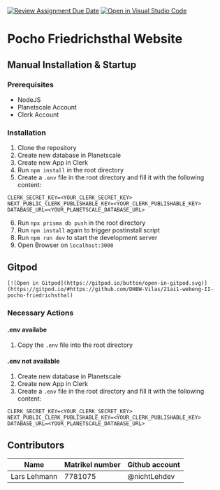 [![Review Assignment Due Date](https://classroom.github.com/assets/deadline-readme-button-24ddc0f5d75046c5622901739e7c5dd533143b0c8e959d652212380cedb1ea36.svg)](https://classroom.github.com/a/kQ7-lFd_)
[![Open in Visual Studio Code](https://classroom.github.com/assets/open-in-vscode-718a45dd9cf7e7f842a935f5ebbe5719a5e09af4491e668f4dbf3b35d5cca122.svg)](https://classroom.github.com/online_ide?assignment_repo_id=10853581&assignment_repo_type=AssignmentRepo)

# Pocho Friedrichsthal Website

## Manual Installation & Startup

### Prerequisites

- NodeJS
- Planetscale Account
- Clerk Account

### Installation

1. Clone the repository
2. Create new database in Planetscale
3. Create new App in Clerk
4. Run `npm install` in the root directory
5. Create a `.env` file in the root directory and fill it with the following content:

```
CLERK_SECRET_KEY=<YOUR_CLERK_SECRET_KEY>
NEXT_PUBLIC_CLERK_PUBLISHABLE_KEY=<YOUR_CLERK_PUBLISHABLE_KEY>
DATABASE_URL=<YOUR_PLANETSCALE_DATABASE_URL>
```

6. Run `npx prisma db push` in the root directory
7. Run `npm install` again to trigger postinstall script
8. Run `npm run dev` to start the development server
9. Open Browser on `localhost:3000`

## Gitpod

    [![Open in Gitpod](https://gitpod.io/button/open-in-gitpod.svg)](https://gitpod.io/#https://github.com/DHBW-Vilas/21ai1-webeng-II-pocho-friedrichsthal)

### Necessary Actions

#### .env availabe

1. Copy the `.env` file into the root directory

#### .env not available

1. Create new database in Planetscale
2. Create new App in Clerk
3. Create a `.env` file in the root directory and fill it with the following content:

```
CLERK_SECRET_KEY=<YOUR_CLERK_SECRET_KEY>
NEXT_PUBLIC_CLERK_PUBLISHABLE_KEY=<YOUR_CLERK_PUBLISHABLE_KEY>
DATABASE_URL=<YOUR_PLANETSCALE_DATABASE_URL>
```

## Contributors

| Name         | Matrikel number | Github account |
| ------------ | --------------- | -------------- |
| Lars Lehmann | 7781075         | @nichtLehdev   |
